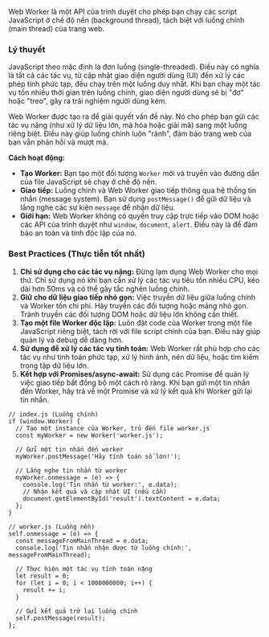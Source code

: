 Web Worker là một API của trình duyệt cho phép bạn chạy các script JavaScript ở chế độ nền (background thread), tách biệt với luồng chính (main thread) của trang web.

### Lý thuyết

JavaScript theo mặc định là đơn luồng (single-threaded). Điều này có nghĩa là tất cả các tác vụ, từ cập nhật giao diện người dùng (UI) đến xử lý các phép tính phức tạp, đều chạy trên một luồng duy nhất. Khi bạn chạy một tác vụ tốn nhiều thời gian trên luồng chính, giao diện người dùng sẽ bị "đơ" hoặc "treo", gây ra trải nghiệm người dùng kém. 

Web Worker được tạo ra để giải quyết vấn đề này. Nó cho phép bạn gửi các tác vụ nặng (như xử lý dữ liệu lớn, mã hóa hoặc giải mã) sang một luồng riêng biệt. Điều này giúp luồng chính luôn "rảnh", đảm bảo trang web của bạn vẫn phản hồi và mượt mà.

**Cách hoạt động:**
-   **Tạo Worker:** Bạn tạo một đối tượng `Worker` mới và truyền vào đường dẫn của file JavaScript sẽ chạy ở chế độ nền.
-   **Giao tiếp:** Luồng chính và Web Worker giao tiếp thông qua hệ thống tin nhắn (message system). Bạn sử dụng `postMessage()` để gửi dữ liệu và lắng nghe các sự kiện `message` để nhận dữ liệu.
-   **Giới hạn:** Web Worker không có quyền truy cập trực tiếp vào DOM hoặc các API của trình duyệt như `window`, `document`, `alert`. Điều này là để đảm bảo an toàn và tính độc lập của nó.

### Best Practices (Thực tiễn tốt nhất)

1.  **Chỉ sử dụng cho các tác vụ nặng:** Đừng lạm dụng Web Worker cho mọi thứ. Chỉ sử dụng nó khi bạn cần xử lý các tác vụ tiêu tốn nhiều CPU, kéo dài hơn 50ms và có thể gây tắc nghẽn luồng chính.
2.  **Giữ cho dữ liệu giao tiếp nhỏ gọn:** Việc truyền dữ liệu giữa luồng chính và Worker tốn chi phí. Hãy truyền các đối tượng hoặc mảng nhỏ gọn. Tránh truyền các đối tượng DOM hoặc dữ liệu lớn không cần thiết.
3.  **Tạo một file Worker độc lập:** Luôn đặt code của Worker trong một file JavaScript riêng biệt, tách rời với file script chính của bạn. Điều này giúp quản lý và debug dễ dàng hơn.
4.  **Sử dụng để xử lý các tác vụ tính toán:** Web Worker rất phù hợp cho các tác vụ như tính toán phức tạp, xử lý hình ảnh, nén dữ liệu, hoặc tìm kiếm trong tập dữ liệu lớn.
5.  **Kết hợp với Promises/async-await:** Sử dụng các Promise để quản lý việc giao tiếp bất đồng bộ một cách rõ ràng. Khi bạn gửi một tin nhắn đến Worker, hãy trả về một Promise và xử lý kết quả khi Worker gửi lại tin nhắn.

```
// index.js (Luồng chính)
if (window.Worker) {
  // Tạo một instance của Worker, trỏ đến file worker.js
  const myWorker = new Worker('worker.js');
  
  // Gửi một tin nhắn đến worker
  myWorker.postMessage('Hãy tính toán số lớn!');

  // Lắng nghe tin nhắn từ worker
  myWorker.onmessage = (e) => {
    console.log('Tin nhắn từ worker:', e.data);
    // Nhận kết quả và cập nhật UI (nếu cần)
    document.getElementById('result').textContent = e.data;
  };
}
```

```
// worker.js (Luồng nền)
self.onmessage = (e) => {
  const messageFromMainThread = e.data;
  console.log('Tin nhắn nhận được từ luồng chính:', messageFromMainThread);

  // Thực hiện một tác vụ tính toán nặng
  let result = 0;
  for (let i = 0; i < 1000000000; i++) {
    result += i;
  }

  // Gửi kết quả trở lại luồng chính
  self.postMessage(result);
};
```
